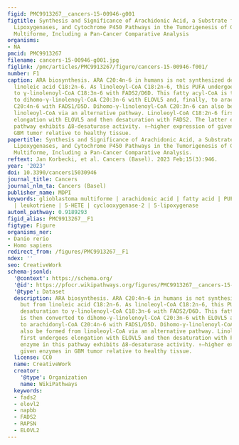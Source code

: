 ```yaml
---
figid: PMC9913267__cancers-15-00946-g001
figtitle: Synthesis and Significance of Arachidonic Acid, a Substrate for Cyclooxygenases,
  Lipoxygenases, and Cytochrome P450 Pathways in the Tumorigenesis of Glioblastoma
  Multiforme, Including a Pan-Cancer Comparative Analysis
organisms:
- NA
pmcid: PMC9913267
filename: cancers-15-00946-g001.jpg
figlink: /pmc/articles/PMC9913267/figure/cancers-15-00946-f001/
number: F1
caption: ARA biosynthesis. ARA C20:4n-6 in humans is not synthesized de novo but from
  linoleic acid C18:2n-6. As linoleoyl-CoA C18:2n-6, this PUFA undergoes desaturation
  to γ-linolenoyl-CoA C18:3n-6 with FADS2/D6D. This fatty acyl-CoA is then converted
  to dihomo-γ-linolenoyl-CoA C20:3n-6 with ELOVL5 and, finally, to arachidonyl-CoA
  C20:4n-6 with FADS1/D5D. Dihomo-γ-linolenoyl-CoA C20:3n-6 can also be formed from
  linoleoyl-CoA via an alternative pathway. Linoleoyl-CoA C18:2n-6 first undergoes
  elongation with ELOVL5 and then desaturation with FADS2. The latter enzyme in this
  pathway exhibits Δ8-desaturase activity. ↑—higher expression of given enzymes in
  GBM tumor relative to healthy tissue.
papertitle: Synthesis and Significance of Arachidonic Acid, a Substrate for Cyclooxygenases,
  Lipoxygenases, and Cytochrome P450 Pathways in the Tumorigenesis of Glioblastoma
  Multiforme, Including a Pan-Cancer Comparative Analysis.
reftext: Jan Korbecki, et al. Cancers (Basel). 2023 Feb;15(3):946.
year: '2023'
doi: 10.3390/cancers15030946
journal_title: Cancers
journal_nlm_ta: Cancers (Basel)
publisher_name: MDPI
keywords: glioblastoma multiforme | arachidonic acid | fatty acid | PUFA | prostaglandin
  | leukotriene | 5-HETE | cyclooxygenase-2 | 5-lipoxygenase
automl_pathway: 0.9189293
figid_alias: PMC9913267__F1
figtype: Figure
organisms_ner:
- Danio rerio
- Homo sapiens
redirect_from: /figures/PMC9913267__F1
ndex: ''
seo: CreativeWork
schema-jsonld:
  '@context': https://schema.org/
  '@id': https://pfocr.wikipathways.org/figures/PMC9913267__cancers-15-00946-g001.html
  '@type': Dataset
  description: ARA biosynthesis. ARA C20:4n-6 in humans is not synthesized de novo
    but from linoleic acid C18:2n-6. As linoleoyl-CoA C18:2n-6, this PUFA undergoes
    desaturation to γ-linolenoyl-CoA C18:3n-6 with FADS2/D6D. This fatty acyl-CoA
    is then converted to dihomo-γ-linolenoyl-CoA C20:3n-6 with ELOVL5 and, finally,
    to arachidonyl-CoA C20:4n-6 with FADS1/D5D. Dihomo-γ-linolenoyl-CoA C20:3n-6 can
    also be formed from linoleoyl-CoA via an alternative pathway. Linoleoyl-CoA C18:2n-6
    first undergoes elongation with ELOVL5 and then desaturation with FADS2. The latter
    enzyme in this pathway exhibits Δ8-desaturase activity. ↑—higher expression of
    given enzymes in GBM tumor relative to healthy tissue.
  license: CC0
  name: CreativeWork
  creator:
    '@type': Organization
    name: WikiPathways
  keywords:
  - fads2
  - elovl2
  - napbb
  - FADS2
  - RAPSN
  - ELOVL2
---
```

